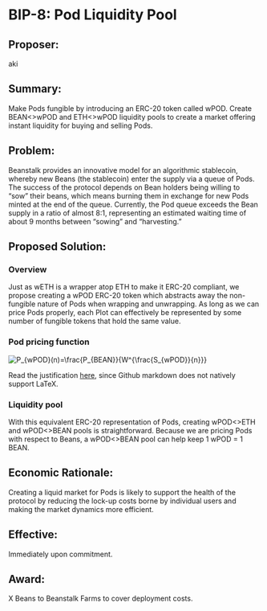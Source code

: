 # BIP-8: Pod Liquidity Pool

## Proposer:
aki

## Summary:
Make Pods fungible by introducing an ERC-20 token called wPOD. Create BEAN<>wPOD and ETH<>wPOD liquidity pools to create a market offering instant liquidity for buying and selling Pods.

## Problem:
Beanstalk provides an innovative model for an algorithmic stablecoin, whereby new Beans (the stablecoin) enter the supply via a queue of Pods. The success of the protocol depends on Bean holders being willing to “sow” their beans, which means burning them in exchange for new Pods minted at the end of the queue. Currently, the Pod queue exceeds the Bean supply in a ratio of almost 8:1, representing an estimated waiting time of about 9 months between “sowing” and “harvesting.” 

## Proposed Solution:
### Overview
Just as wETH is a wrapper atop ETH to make it ERC-20 compliant, we propose creating a wPOD ERC-20 token which abstracts away the non-fungible nature of Pods when wrapping and unwrapping. As long as we can price Pods properly, each Plot can effectively be represented by some number of fungible tokens that hold the same value.

### Pod pricing function
![P_{wPOD}(n)=\frac{P_{BEAN}}{W^{\frac{S_{wPOD}}{n}}}](https://i.imgur.com/2kyvX1j.png)

Read the justification [here](https://accessible-pyjama-948.notion.site/Beanstalk-wPOD-pricing-function-d2cd7944333c44ee8041e68629b2c7f8), since Github markdown does not natively support LaTeX.

### Liquidity pool
With this equivalent ERC-20 representation of Pods, creating wPOD<>ETH and wPOD<>BEAN pools is straightforward. Because we are pricing Pods with respect to Beans, a wPOD<>BEAN pool can help keep 1 wPOD = 1 BEAN.

## Economic Rationale:
Creating a liquid market for Pods is likely to support the health of the protocol by reducing the lock-up costs borne by individual users and making the market dynamics more efficient.

## Effective: 
Immediately upon commitment.

## Award:
X Beans to Beanstalk Farms to cover deployment costs.
